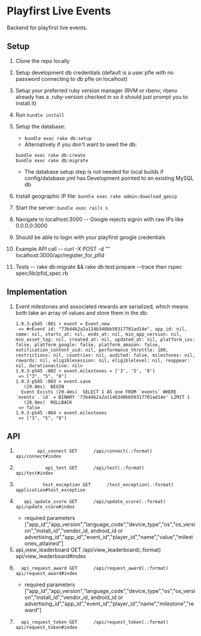 # Playfirst Live Events
Backend for playfirst live events.

## Setup
1. Clone the repo locally
1. Setup development db credentials (default is a user pfle with no password connecting to db pfle on localhost)
1. Setup your preferred ruby version manager (RVM or rbenv; rbenv already has a .ruby-version checked in so it should just prompt you to install it)
1. Run ```bundle install```
1. Setup the database:
    * ```bundle exec rake db:setup```
    * Alternatively if you don't want to seed the db:
    
    ```
    bundle exec rake db:create
    bundle exec rake db:migrate
    ```
    * The database setup step is not needed for local builds if config/database.yml has Development pointed to an existing MySQL db
1. Install geographic IP file: ``bundle exec rake admin:download_geoip``
1. Start the server: ```bundle exec rails s```
1. Navigate to localhost:3000 -- Google rejects signin with raw IPs like 0.0.0.0:3000
1. Should be able to login with your playfirst google credentials
1. Example API call -- curl -X POST -d "" localhost:3000/api/register_for_pfid
1. Tests -- rake db:migrate && rake db:test:prepare --trace then rspec spec/lib/pfid_spec.rb

## Implementation
1. Event milestones and associated rewards are serialized, which means both take an array of values and store them in the db:
    ```
	1.9.3-p545 :001 > event = Event.new
	 => #<Event id: "73b44b2a2a114b348bb50317701ad14e", app_id: nil, name: nil, starts_at: nil, ends_at: nil, min_app_version: nil, min_asset_tag: nil, created_at: nil, updated_at: nil, platform_ios: false, platform_google: false, platform_amazon: false, notification_content_uid: nil, performance_throttle: 100, restrictions: nil, countries: nil, audited: false, milestones: nil, rewards: nil, eligiblesession: nil, eligiblelevel: nil, reappear: nil, durationactive: nil> 
	1.9.3-p545 :002 > event.milestones = ['3', '5', '8']
	 => ["3", "5", "8"] 
	1.9.3-p545 :003 > event.save
	   (29.0ms)  BEGIN
	  Event Exists (29.4ms)  SELECT 1 AS one FROM `events` WHERE `events`.`id` = BINARY '73b44b2a2a114b348bb50317701ad14e' LIMIT 1
	   (28.9ms)  ROLLBACK
	 => false 
	1.9.3-p545 :004 > event.milestones
	 => ["3", "5", "8"] 
    ```

## API

1.             api_connect GET      /api/connect(.:format)                 api/connect#index
1.                api_test GET      /api/test(.:format)                    api/test#index
1.		         test_exception GET      /test_exception(.:format)              application#test_exception
1.        api_update_score GET      /api/update_score(.:format)            api/update_score#index
    * required parameters ["app_id","app_version","language_code","device_type","os","os_version","install_id","vendor_id, android_id or advertising_id","app_id","event_id","player_id","name","value","milestones_attained"]
1.    api_view_leaderboard GET      /api/view_leaderboard(.:format)        api/view_leaderboard#index
1.       api_request_award GET      /api/request_award(.:format)           api/request_award#index
    * required parameters ["app_id","app_version","language_code","device_type","os","os_version","install_id","vendor_id, android_id or advertising_id","app_id","event_id","player_id","name","milestone","reward"]
1.       api_request_token GET      /api/request_token(.:format)           api/request_token#index
